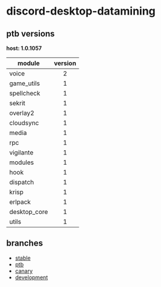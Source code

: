 # discord-desktop-datamining

## ptb versions

**host: 1.0.1057**

| module | version |
| ------ | :-----: |
| voice | 2 |
| game_utils | 1 |
| spellcheck | 1 |
| sekrit | 1 |
| overlay2 | 1 |
| cloudsync | 1 |
| media | 1 |
| rpc | 1 |
| vigilante | 1 |
| modules | 1 |
| hook | 1 |
| dispatch | 1 |
| krisp | 1 |
| erlpack | 1 |
| desktop_core | 1 |
| utils | 1 |

## branches

- [stable](https://github.com/OpenAsar/discord-desktop-datamining/tree/stable)
- [ptb](https://github.com/OpenAsar/discord-desktop-datamining/tree/ptb)
- [canary](https://github.com/OpenAsar/discord-desktop-datamining/tree/canary)
- [development](https://github.com/OpenAsar/discord-desktop-datamining/tree/development)